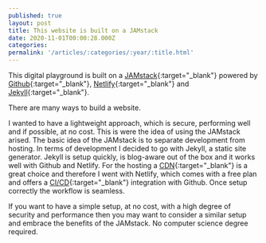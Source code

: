 ```yaml
---
published: true
layout: post
title: This website is built on a JAMstack
date: 2020-11-01T00:00:28.000Z
categories: 
permalink: '/articles/:categories/:year/:title.html'
---
```

This digital playground is built on a [JAMstack](https://jamstack.org){:target="_blank"} powered by [Github](https://github.com/){:target="_blank"}, [Netlify](https://netlify.com/){:target="_blank"} and [Jekyll](https://jekyllrb.com){:target="_blank"}. 

There are many ways to build a website. 

<!--End of Excerpt-->

I wanted to have a lightweight approach, which is secure, performing well and if possible, at no cost. This is were the idea of using the JAMstack arised. The basic idea of the JAMstack is to separate development from hosting. 
In terms of development I decided to go with Jekyll, a static site generator. Jekyll is setup quickly, is blog-aware out of the box and it works well with Github and Netlify. For the hosting a [CDN](https://en.wikipedia.org/wiki/Content_delivery_network){:target="_blank"} is a great choice and therefore I went with Netlify, which comes with a free plan and offers a [CI/CD](https://en.wikipedia.org/wiki/CI/CD){:target="_blank"} integration with Github. Once setup correctly the workflow is seamless. 

If you want to have a simple setup, at no cost, with a high degree of security and performance then you may want to consider a similar setup and embrace the benefits of the JAMstack. No computer science degree required. 




